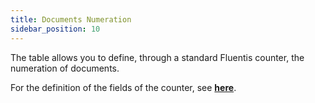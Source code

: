 ```yaml
---
title: Documents Numeration
sidebar_position: 10
---
```


The table allows you to define, through a standard Fluentis counter, the numeration of documents.

For the definition of the fields of the counter, see [**here**](/docs/configurations/tables/fluentis-numerations).